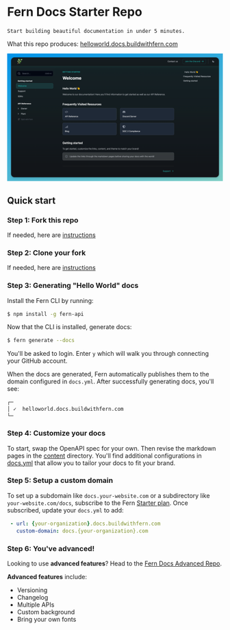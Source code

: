 # Fern Docs Starter Repo

```text
Start building beautiful documentation in under 5 minutes.
```

What this repo produces: [helloworld.docs.buildwithfern.com](https://helloworld.docs.buildwithfern.com)

![Hello World Docs](fern/docs/assets/helloworld.png)

## Quick start 

### Step 1: Fork this repo 

If needed, here are [instructions](https://docs.github.com/en/get-started/quickstart/fork-a-repo#forking-a-repository)

### Step 2: Clone your fork 

If needed, here are [instructions](https://docs.github.com/en/get-started/quickstart/fork-a-repo#cloning-your-forked-repository)

### Step 3: Generating "Hello World" docs

Install the Fern CLI by running:

```bash
$ npm install -g fern-api
```

Now that the CLI is installed, generate docs:

```bash
$ fern generate --docs
```

You'll be asked to login. Enter `y` which will walk you through connecting your GitHub account.


When the docs are generated, Fern automatically publishes them to the domain configured in `docs.yml`. After successfully generating docs, you'll see:

```text
┌─
│ ✓  helloworld.docs.buildwithfern.com
└─
```

### Step 4: Customize your docs 

To start, swap the OpenAPI spec for your own. Then revise the markdown pages in the [content](fern/docs/content/) directory. You'll find additional configurations in [docs.yml](fern/docs.yml) that allow you to tailor your docs to fit your brand.

### Step 5: Setup a custom domain 

To set up a subdomain like `docs.your-website.com` or a subdirectory like `your-website.com/docs`, subscribe to the Fern [Starter plan](https://buildwithfern.com/pricing). Once subscribed, update your `docs.yml` to add:

``` yaml
 - url: {your-organization}.docs.buildwithfern.com
   custom-domain: docs.{your-organization}.com
```

### Step 6: You've advanced!
Looking to use **advanced features**? Head to the [Fern Docs Advanced Repo](https://github.com/fern-api/docs-advanced).

**Advanced features** include:
- Versioning 
- Changelog
- Multiple APIs
- Custom background
- Bring your own fonts
